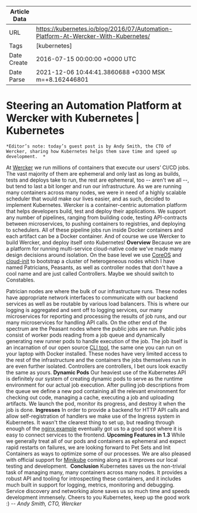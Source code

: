 |             Article Data             ||
| ----------------- | ----------------- |
| URL               | https://kubernetes.io/blog/2016/07/Automation-Platform-At-Wercker-With-Kubernetes/        |
| Tags              | [kubernetes]       |
| Date Create       | 2016-07-15 00:00:00 &#43;0000 UTC |
| Date Parse        | 2021-12-06 10:44:41.3860688 &#43;0300 MSK m=&#43;8.162446801  |

#  Steering an Automation Platform at Wercker with Kubernetes  | Kubernetes

	
	
	
	
	*Editor’s note: today’s guest post is by Andy Smith, the CTO of Wercker, sharing how Kubernetes helps them save time and speed up development.  *
At [Wercker](http://wercker.com/) we run millions of containers that execute our users’ CI/CD jobs. The vast majority of them are ephemeral and only last as long as builds, tests and deploys take to run, the rest are ephemeral, too -- aren&#39;t we all --, but tend to last a bit longer and run our infrastructure. As we are running many containers across many nodes, we were in need of a highly scalable scheduler that would make our lives easier, and as such, decided to implement Kubernetes.
Wercker is a container-centric automation platform that helps developers build, test and deploy their applications. We support any number of pipelines, ranging from building code, testing API-contracts between microservices, to pushing containers to registries, and deploying to schedulers. All of these pipeline jobs run inside Docker containers and each artifact can be a Docker container.
And of course we use Wercker to build Wercker, and deploy itself onto Kubernetes!
**Overview**
Because we are a platform for running multi-service cloud-native code we&#39;ve made many design decisions around isolation. On the base level we use [CoreOS](http://coreos.com/) and [cloud-init](https://coreos.com/os/docs/latest/cloud-config.html) to bootstrap a cluster of heterogeneous nodes which I have named Patricians, Peasants, as well as controller nodes that don&#39;t have a cool name and are just called Controllers. Maybe we should switch to Constables.

Patrician nodes are where the bulk of our infrastructure runs. These nodes have appropriate network interfaces to communicate with our backend services as well as be routable by various load balancers. This is where our logging is aggregated and sent off to logging services, our many microservices for reporting and processing the results of job runs, and our many microservices for handling API calls.
On the other end of the spectrum are the Peasant nodes where the public jobs are run. Public jobs consist of worker pods reading from a job queue and dynamically generating new runner pods to handle execution of the job. The job itself is an incarnation of our open source [CLI tool](http://github.com/wercker/wercker), the same one you can run on your laptop with Docker installed. These nodes have very limited access to the rest of the infrastructure and the containers the jobs themselves run in are even further isolated.
Controllers are controllers, I bet ours look exactly the same as yours.
**Dynamic Pods**
Our heaviest use of the Kubernetes API is definitely our system of creating dynamic pods to serve as the runtime environment for our actual job execution. After pulling job descriptions from the queue we define a new pod containing all the relevant environment for checking out code, managing a cache, executing a job and uploading artifacts. We launch the pod, monitor its progress, and destroy it when the job is done.
**Ingresses**
In order to provide a backend for HTTP API calls and allow self-registration of handlers we make use of the Ingress system in Kubernetes. It wasn&#39;t the clearest thing to set up, but reading through enough of the [nginx example](https://kubernetes.io/blog/2016/03/kubernetes-1-2-and-simplifying-advanced-networking-with-ingress/) eventually got us to a good spot where it is easy to connect services to the frontend.
**Upcoming Features in 1.3**
While we generally treat all of our pods and containers as ephemeral and expect rapid restarts on failures, we are looking forward to Pet Sets and Init Containers as ways to optimize some of our processes. We are also pleased with official support for [Minikube](https://github.com/kubernetes/minikube) coming along as it improves our local testing and development. 
**Conclusion**
Kubernetes saves us the non-trivial task of managing many, many containers across many nodes. It provides a robust API and tooling for introspecting these containers, and it includes much built in support for logging, metrics, monitoring and debugging. Service discovery and networking alone saves us so much time and speeds development immensely.
Cheers to you Kubernetes, keep up the good work :)
*-- Andy Smith, CTO, Wercker*


	

	


